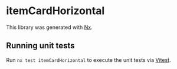 # itemCardHorizontal

This library was generated with [Nx](https://nx.dev).

## Running unit tests

Run `nx test itemCardHorizontal` to execute the unit tests via [Vitest](https://vitest.dev/).
